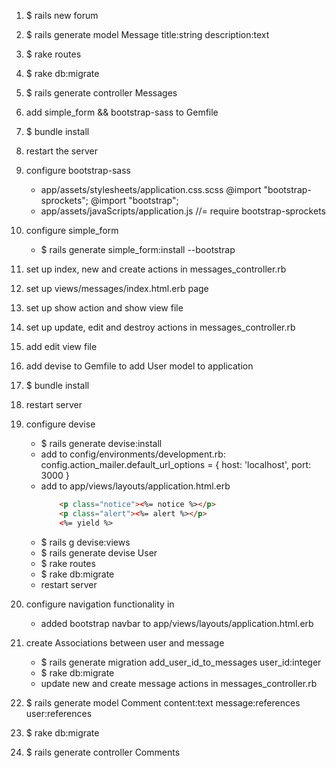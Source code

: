1. $ rails new forum

2. $ rails generate model Message title:string description:text

3. $ rake routes

4. $ rake db:migrate

5. $ rails generate controller Messages

6. add simple_form && bootstrap-sass to Gemfile

7. $ bundle install

8. restart the server

9. configure bootstrap-sass
    - app/assets/stylesheets/application.css.scss
        @import "bootstrap-sprockets";
        @import "bootstrap";
    - app/assets/javaScripts/application.js
        //= require bootstrap-sprockets

10. configure simple_form
    - $ rails generate simple_form:install --bootstrap

11. set up index, new and create actions in messages_controller.rb

12. set up views/messages/index.html.erb page

13. set up show action and show view file

14. set up update, edit and destroy actions in messages_controller.rb

15. add edit view file

16. add devise to Gemfile to add User model to application

17. $ bundle install

18. restart server

19. configure devise
    - $ rails generate devise:install
    - add to config/environments/development.rb:
       config.action_mailer.default_url_options = { host: 'localhost', port: 3000 }
    - add to app/views/layouts/application.html.erb
        ```html
            <p class="notice"><%= notice %></p>
            <p class="alert"><%= alert %></p>
            <%= yield %>
        ```    
    - $ rails g devise:views
    - $ rails generate devise User
    - $ rake routes
    - $ rake db:migrate
    - restart server

20. configure navigation functionality in
    - added bootstrap navbar to app/views/layouts/application.html.erb

21. create Associations between user and message
    - $ rails generate migration add_user_id_to_messages user_id:integer
    - $ rake db:migrate
    - update new and create message actions in messages_controller.rb

22. $ rails generate model Comment content:text message:references user:references

23. $ rake db:migrate

24. $ rails generate controller Comments
